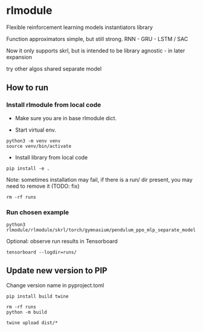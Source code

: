 # rlmodule
Flexible reinforcement learning models instantiators library

Function approximators simple, but still strong. RNN - GRU - LSTM / SAC

Now it only supports skrl, but is intended to be library agnostic - in later expansion

try other algos
shared separate model


<!--
# todo
# some envs have by default range on which they work, like pendulum -2, 2, need to propaget that in.
# cnn
# WRITE README tutorial
# Run & fix pre-commit
# annotate cfgs in modules - why doesn't work TYPE_CHECKING
# extensive comments
# Launch new version to pip
# Import new version in Isaac-lab
# lazy linear? what is it ?
# random model run add function back
-->


## How to run

### Install rlmodule from local code

- Make sure you are in base rlmodule dict.

- Start virtual env.
```
python3 -m venv venv
source venv/bin/activate
```
- Install library from local code
```
pip install -e .
```
Note: sometimes installation may fail, if there is a run/ dir present, you may need to remove it (TODO: fix)
```
rm -rf runs
```

### Run chosen example
```
python3 rlmodule/rlmodule/skrl/torch/gymnasium/pendulum_ppo_mlp_separate_model.py
```

Optional: observe run results in Tensorboard

```
tensorboard --logdir=runs/
```



## Update new version to PIP

Change version name in pyproject.toml

```
pip install build twine
```

```
rm -rf runs
python -m build
```

```
twine upload dist/*
```
